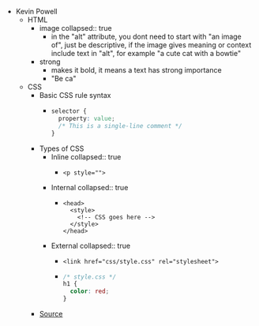 - Kevin Powell
	- HTML
		- image
		  collapsed:: true
			- in the "alt" attribute, you dont need to start with "an image of", just be descriptive, if the image gives meaning or context include text in "alt", for example "a cute cat with a bowtie"
		- strong
			- makes it bold, it means a text has strong importance
			- "Be ca"
	- CSS
		- Basic CSS rule syntax
			- ```css
			  selector {
			    property: value;
			    /* This is a single-line comment */
			  }
			  ```
		- Types of CSS
			- Inline
			  collapsed:: true
				- ```htmlmixed
				  <p style="">
				  ```
			- Internal
			  collapsed:: true
				- ```htmlmixed
				  <head>
				    <style>
				      <!-- CSS goes here -->
				    </style>
				  </head>
				  ```
			- External
			  collapsed:: true
				- ```htmlmixed
				  <link href="css/style.css" rel="stylesheet">
				  ```
				- ```css
				  /* style.css */
				  h1 {
				    color: red;
				  }
				  ```
		- [Source](https://scrimba.com/html-css-crash-course-c02l)